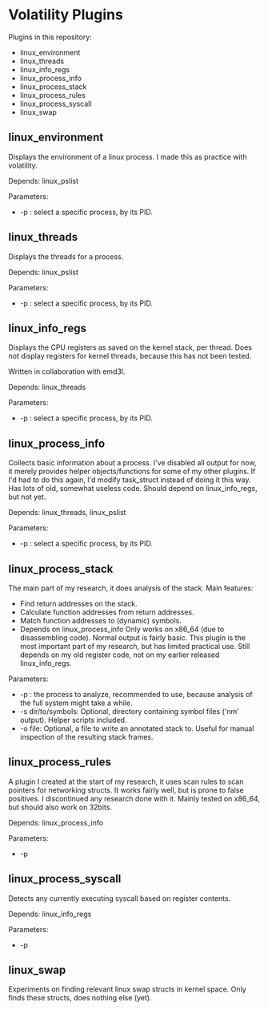 Volatility Plugins
==================

Plugins in this repository:

 - linux_environment
 - linux_threads
 - linux_info_regs
 - linux_process_info
 - linux_process_stack
 - linux_process_rules
 - linux_process_syscall
 - linux_swap

linux_environment
-----------------

Displays the environment of a linux process. I made this as practice with volatility.

Depends: linux_pslist

Parameters:
 - -p <PID>: select a specific process, by its PID.

linux_threads
-------------

Displays the threads for a process.

Depends: linux_pslist

Parameters:
 - -p <PID>: select a specific process, by its PID.


linux_info_regs
---------------

Displays the CPU registers as saved on the kernel stack, per thread.
Does not display registers for kernel threads, because this has not been tested.

Written in collaboration with emd3l.

Depends: linux_threads

Parameters:
 - -p <PID>: select a specific process, by its PID.


linux_process_info
------------------

Collects basic information about a process. I've disabled all output
for now, it merely provides helper objects/functions for some of my
other plugins. If I'd had to do this again, I'd modify task_struct
instead of doing it this way. Has lots of old, somewhat useless code.
Should depend on linux_info_regs, but not yet.

Depends: linux_threads, linux_pslist

Parameters:
 - -p <PID>: select a specific process, by its PID.


linux_process_stack
-------------------

The main part of my research, it does analysis of the stack. Main features:
 - Find return addresses on the stack.
 - Calculate function addresses from return addresses.
 - Match function addresses to (dynamic) symbols.
 - Depends on linux_process_info
Only works on x86_64 (due to disassembling code). Normal output is fairly basic. This plugin is the most important
part of my research, but has limited practical use. Still depends on my old register code, not on my earlier released
linux_info_regs.

Parameters:
 - -p <PID>: the process to analyze, recommended to use, because analysis of the full system might take a while.
 - -s dir/to/symbols: Optional, directory containing symbol files ('nm' output). Helper scripts included.
 - -o file: Optional, a file to write an annotated stack to. Useful for manual inspection of the resulting stack frames.


linux_process_rules
-------------------

A plugin I created at the start of my research, it uses scan rules
to scan pointers for networking structs. It works fairly well, but is
prone to false positives. I discontinued any research done with it.
Mainly tested on x86_64, but should also work on 32bits.

Depends: linux_process_info

Parameters: 
 - -p <PID>


linux_process_syscall
---------------------

Detects any currently executing syscall based on register contents. 

Depends: linux_info_regs

Parameters: 
 - -p <PID>


linux_swap
----------

Experiments on finding relevant linux swap structs in kernel space. Only finds these structs, does nothing else (yet).
